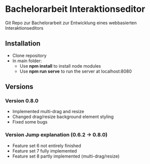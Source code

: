 # Bachelorarbeit Interaktionseditor

Git Repo zur Bachelorarbeit zur Entwicklung eines webbasierten Interaktionseditors

## Installation

- Clone repository
- In main folder:
	- Use **npm install** to install node modules
	- Use **npm run serve** to run the server at localhost:8080

## Versions

### Version 0.8.0
- Implemented multi-drag and resize
- Changed drag/resize background element styling
- Fixed some bugs

### Version Jump explanation (0.6.2 -> 0.8.0)
- Feature set 6 not entirely finished
- Feature set 7 fully implemented
- Feature set 8 partly implemented (multi-drag/resize)